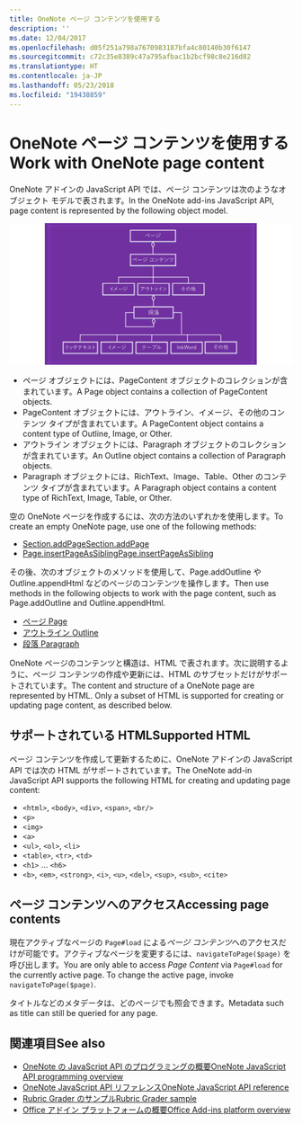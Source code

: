 ```yaml
---
title: OneNote ページ コンテンツを使用する
description: ''
ms.date: 12/04/2017
ms.openlocfilehash: d05f251a798a7670983187bfa4c80140b30f6147
ms.sourcegitcommit: c72c35e8389c47a795afbac1b2bcf98c8e216d82
ms.translationtype: HT
ms.contentlocale: ja-JP
ms.lasthandoff: 05/23/2018
ms.locfileid: "19438859"
---
```

# <a name="work-with-onenote-page-content"></a><span data-ttu-id="63b24-102">OneNote ページ コンテンツを使用する</span><span class="sxs-lookup"><span data-stu-id="63b24-102">Work with OneNote page content</span></span> 

<span data-ttu-id="63b24-103">OneNote アドインの JavaScript API では、ページ コンテンツは次のようなオブジェクト モデルで表されます。</span><span class="sxs-lookup"><span data-stu-id="63b24-103">In the OneNote add-ins JavaScript API, page content is represented by the following object model.</span></span>

  ![OneNote ページのオブジェクト モデル図](../images/one-note-om-page.png)

- <span data-ttu-id="63b24-105">ページ オブジェクトには、PageContent オブジェクトのコレクションが含まれています。</span><span class="sxs-lookup"><span data-stu-id="63b24-105">A Page object contains a collection of PageContent objects.</span></span>
- <span data-ttu-id="63b24-106">PageContent オブジェクトには、アウトライン、イメージ、その他のコンテンツ タイプが含まれています。</span><span class="sxs-lookup"><span data-stu-id="63b24-106">A PageContent object contains a content type of Outline, Image, or Other.</span></span>
- <span data-ttu-id="63b24-107">アウトライン オブジェクトには、Paragraph オブジェクトのコレクションが含まれています。</span><span class="sxs-lookup"><span data-stu-id="63b24-107">An Outline object contains a collection of Paragraph objects.</span></span>
- <span data-ttu-id="63b24-108">Paragraph オブジェクトには、RichText、Image、Table、Other のコンテンツ タイプが含まれています。</span><span class="sxs-lookup"><span data-stu-id="63b24-108">A Paragraph object contains a content type of RichText, Image, Table, or Other.</span></span>

<span data-ttu-id="63b24-109">空の OneNote ページを作成するには、次の方法のいずれかを使用します。</span><span class="sxs-lookup"><span data-stu-id="63b24-109">To create an empty OneNote page, use one of the following methods:</span></span>

- [<span data-ttu-id="63b24-110">Section.addPage</span><span class="sxs-lookup"><span data-stu-id="63b24-110">Section.addPage</span></span>](https://dev.office.com/reference/add-ins/onenote/section#addpagetitle-string)
- [<span data-ttu-id="63b24-111">Page.insertPageAsSibling</span><span class="sxs-lookup"><span data-stu-id="63b24-111">Page.insertPageAsSibling</span></span>](https://dev.office.com/reference/add-ins/onenote/page#insertpageassiblinglocation-string-title-string)

<span data-ttu-id="63b24-112">その後、次のオブジェクトのメソッドを使用して、Page.addOutline や Outline.appendHtml などのページのコンテンツを操作します。</span><span class="sxs-lookup"><span data-stu-id="63b24-112">Then use methods in the following objects to work with the page content, such as Page.addOutline and Outline.appendHtml.</span></span> 

- [<span data-ttu-id="63b24-113">ページ
</span><span class="sxs-lookup"><span data-stu-id="63b24-113">Page</span></span>](https://dev.office.com/reference/add-ins/onenote/page)
- [<span data-ttu-id="63b24-114">アウトライン
</span><span class="sxs-lookup"><span data-stu-id="63b24-114">Outline</span></span>](https://dev.office.com/reference/add-ins/onenote/outline)
- [<span data-ttu-id="63b24-115">段落
</span><span class="sxs-lookup"><span data-stu-id="63b24-115">Paragraph</span></span>](https://dev.office.com/reference/add-ins/onenote/paragraph)

<span data-ttu-id="63b24-p101">OneNote ページのコンテンツと構造は、HTML で表されます。次に説明するように、ページ コンテンツの作成や更新には、HTML のサブセットだけがサポートされています。</span><span class="sxs-lookup"><span data-stu-id="63b24-p101">The content and structure of a OneNote page are represented by HTML. Only a subset of HTML is supported for creating or updating page content, as described below.</span></span>

## <a name="supported-html"></a><span data-ttu-id="63b24-118">サポートされている HTML</span><span class="sxs-lookup"><span data-stu-id="63b24-118">Supported HTML</span></span>

<span data-ttu-id="63b24-119">ページ コンテンツを作成して更新するために、OneNote アドインの JavaScript API では次の HTML がサポートされています。</span><span class="sxs-lookup"><span data-stu-id="63b24-119">The OneNote add-in JavaScript API supports the following HTML for creating and updating page content:</span></span>

- <span data-ttu-id="63b24-120">`<html>`, `<body>`, `<div>`, `<span>`, `<br/>`</span><span class="sxs-lookup"><span data-stu-id="63b24-120"></span></span> 
- `<p>`
- `<img>`
- `<a>`
- <span data-ttu-id="63b24-121">`<ul>`, `<ol>`, `<li>`</span><span class="sxs-lookup"><span data-stu-id="63b24-121"></span></span> 
- <span data-ttu-id="63b24-122">`<table>`, `<tr>`, `<td>`</span><span class="sxs-lookup"><span data-stu-id="63b24-122"></span></span>
- <span data-ttu-id="63b24-123">`<h1>` ... `<h6>`</span><span class="sxs-lookup"><span data-stu-id="63b24-123"></span></span>
- <span data-ttu-id="63b24-124">`<b>`, `<em>`, `<strong>`, `<i>`, `<u>`, `<del>`, `<sup>`, `<sub>`, `<cite>`</span><span class="sxs-lookup"><span data-stu-id="63b24-124"></span></span>

## <a name="accessing-page-contents"></a><span data-ttu-id="63b24-125">ページ コンテンツへのアクセス</span><span class="sxs-lookup"><span data-stu-id="63b24-125">Accessing page contents</span></span>

<span data-ttu-id="63b24-p102">現在アクティブなページの `Page#load` による*ページ コンテンツ*へのアクセスだけが可能です。アクティブなページを変更するには、`navigateToPage($page)` を呼び出します。</span><span class="sxs-lookup"><span data-stu-id="63b24-p102">You are only able to access *Page Content* via `Page#load` for the currently active page. To change the active  page, invoke `navigateToPage($page)`.</span></span>

<span data-ttu-id="63b24-128">タイトルなどのメタデータは、どのページでも照会できます。</span><span class="sxs-lookup"><span data-stu-id="63b24-128">Metadata such as title can still be queried for any page.</span></span>

## <a name="see-also"></a><span data-ttu-id="63b24-129">関連項目</span><span class="sxs-lookup"><span data-stu-id="63b24-129">See also</span></span>

- [<span data-ttu-id="63b24-130">OneNote の JavaScript API のプログラミングの概要</span><span class="sxs-lookup"><span data-stu-id="63b24-130">OneNote JavaScript API programming overview</span></span>](onenote-add-ins-programming-overview.md)
- [<span data-ttu-id="63b24-131">OneNote JavaScript API リファレンス</span><span class="sxs-lookup"><span data-stu-id="63b24-131">OneNote JavaScript API reference</span></span>](https://dev.office.com/reference/add-ins/onenote/onenote-add-ins-javascript-reference)
- [<span data-ttu-id="63b24-132">Rubric Grader のサンプル</span><span class="sxs-lookup"><span data-stu-id="63b24-132">Rubric Grader sample</span></span>](https://github.com/OfficeDev/OneNote-Add-in-Rubric-Grader)
- [<span data-ttu-id="63b24-133">Office アドイン プラットフォームの概要</span><span class="sxs-lookup"><span data-stu-id="63b24-133">Office Add-ins platform overview</span></span>](../overview/office-add-ins.md)
